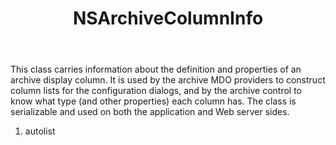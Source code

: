 ﻿---
uid: crmscript_ref_NSArchiveColumnInfo
title: NSArchiveColumnInfo
intellisense: Void.NSArchiveColumnInfo
keywords: NSArchiveColumnInfo
so.topic: reference
---

This class carries information about the definition and properties of an archive display column. It is used by the archive MDO providers to construct column lists for the configuration dialogs, and by the archive control to know what type (and other properties) each column has. The class is serializable and used on both the application and Web server sides.

1. autolist 

